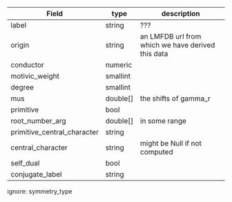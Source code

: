 







| Field | type | description |
|----------|    ------     | ----- |
label | string | ???
origin | string | an LMFDB url from which we have derived this data
conductor | numeric
motivic_weight | smallint
degree | smallint
mus | double[] | the shifts of gamma_r
primitive | bool |
root_number_arg | double[] | in some range
primitive_central_character | string |
central_character | string | might be Null if not computed
self_dual | bool |
conjugate_label | string


ignore:
symmetry_type






